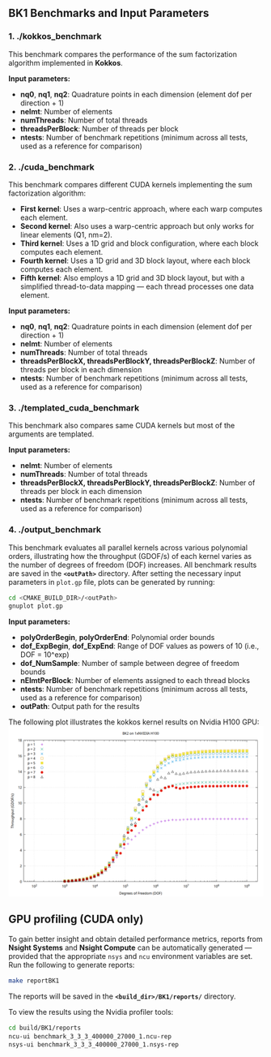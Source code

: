 ## BK1 Benchmarks and Input Parameters
### 1. **./kokkos_benchmark**

This benchmark compares the performance of the sum factorization algorithm implemented in **Kokkos**.

**Input parameters:**
- **nq0**, **nq1**, **nq2**: Quadrature points in each dimension (element dof per direction + 1)  
- **nelmt**: Number of elements  
- **numThreads**: Number of total threads 
- **threadsPerBlock**: Number of threads per block  
- **ntests**: Number of benchmark repetitions (minimum across all tests, used as a reference for comparison)

### 2. **./cuda_benchmark**

This benchmark compares different CUDA kernels implementing the sum factorization algorithm:

- **First kernel**: Uses a warp-centric approach, where each warp computes each element.
- **Second kernel**: Also uses a warp-centric approach but only works for linear elements (Q1, nm=2).  
- **Third kernel**: Uses a 1D grid and block configuration, where each block computes each element.
- **Fourth kernel**: Uses a 1D grid and 3D block layout, where each block computes each element.
- **Fifth kernel**: Also employs a 1D grid and 3D block layout, but with a simplified thread-to-data mapping — each thread processes one data element.

**Input parameters:**
- **nq0**, **nq1**, **nq2**: Quadrature points in each dimension (element dof per direction + 1)
- **nelmt**: Number of elements
- **numThreads**: Number of total threads
- **threadsPerBlockX, threadsPerBlockY, threadsPerBlockZ**: Number of threads per block in each dimension
- **ntests**: Number of benchmark repetitions (minimum across all tests, used as a reference for comparison)

### 3. **./templated_cuda_benchmark**

This benchmark also compares same CUDA kernels but most of the arguments are templated.

**Input parameters:**
- **nelmt**: Number of elements
- **numThreads**: Number of total threads
- **threadsPerBlockX, threadsPerBlockY, threadsPerBlockZ**: Number of threads per block in each dimension
- **ntests**: Number of benchmark repetitions (minimum across all tests, used as a reference for comparison)

### 4. **./output_benchmark**

This benchmark evaluates all parallel kernels across various polynomial orders, illustrating how the throughput (GDOF/s) of each kernel varies as the number of degrees of freedom (DOF) increases. All benchmark results are saved in the **`<outPath>`** directory. After setting the necessary input parameters in `plot.gp` file, plots can be generated by running:

```bash
cd <CMAKE_BUILD_DIR>/<outPath> 
gnuplot plot.gp
```
**Input parameters:**
- **polyOrderBegin**, **polyOrderEnd**: Polynomial order bounds 
- **dof_ExpBegin**, **dof_ExpEnd**: Range of DOF values as powers of 10 (i.e., DOF = 10^exp)
- **dof_NumSample**: Number of sample between degree of freedom bounds
- **nElmtPerBlock**: Number of elements assigned to each thread blocks 
- **ntests**: Number of benchmark repetitions (minimum across all tests, used as a reference for comparison)
- **outPath**: Output path for the results

The following plot illustrates the kokkos kernel results on Nvidia H100 GPU:
![Benchmark Plot](../assets/kokkos.png)

## GPU profiling (CUDA only)
To gain better insight and obtain detailed performance metrics, reports from **Nsight Systems** and **Nsight Compute** can be automatically generated — provided that the appropriate `nsys` and `ncu` environment variables are set. Run the following to generate reports:

```bash
make reportBK1
```
The reports will be saved in the **`<build_dir>/BK1/reports/`** directory.

To view the results using the Nvidia profiler tools:
```bash
cd build/BK1/reports
ncu-ui benchmark_3_3_3_400000_27000_1.ncu-rep
nsys-ui benchmark_3_3_3_400000_27000_1.nsys-rep